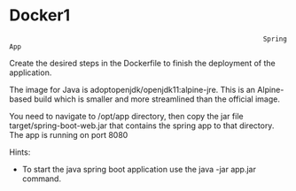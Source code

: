 # Docker1

                                                                    Spring App

Create the desired steps in the Dockerfile to finish the deployment of the application.

The image for Java is adoptopenjdk/openjdk11:alpine-jre. This is an Alpine-based build which is smaller and more streamlined than the official image.

You need to navigate to /opt/app directory, then copy the jar file target/spring-boot-web.jar that contains the spring app to that directory.
The app is running on port 8080

Hints:
  -	To start the java spring boot application use the java -jar app.jar command.
